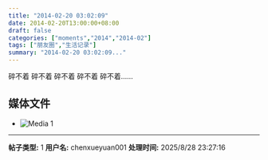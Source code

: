 ```yaml
---
title: "2014-02-20 03:02:09"
date: 2014-02-20T13:00:00+08:00
draft: false
categories: ["moments","2014","2014-02"]
tags: ["朋友圈","生活记录"]
summary: "2014-02-20 03:02:09..."
---
```


碎不着 碎不着 碎不着 碎不着 碎不着……

## 媒体文件

- ![Media 1](/Moments/photos/2014-02-20/201402200302090.jpg)

---

**帖子类型:** 1
**用户名:** chenxueyuan001
**处理时间:** 2025/8/28 23:27:16